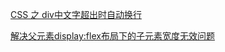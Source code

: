 [CSS 之 div中文字超出时自动换行](https://www.cnblogs.com/xinaixia/p/3928589.html)

[解决父元素display:flex布局下的子元素宽度无效问题](https://blog.csdn.net/qq_28073073/article/details/90479025)